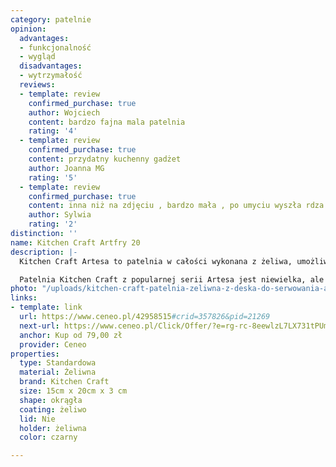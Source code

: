 ```yaml
---
category: patelnie
opinion:
  advantages:
  - funkcjonalność
  - wygląd
  disadvantages:
  - wytrzymałość
  reviews:
  - template: review
    confirmed_purchase: true
    author: Wojciech
    content: bardzo fajna mala patelnia
    rating: '4'
  - template: review
    confirmed_purchase: true
    content: przydatny kuchenny gadżet
    author: Joanna MG
    rating: '5'
  - template: review
    confirmed_purchase: true
    content: inna niż na zdjęciu , bardzo mała , po umyciu wyszła rdza
    author: Sylwia
    rating: '2'
distinction: ''
name: Kitchen Craft Artfry 20
description: |-
  Kitchen Craft Artesa to patelnia w całości wykonana z żeliwa, umożliwiająca przygotowanie zdrowych potraw z ograniczoną ilością tłuszczu. Dzięki temu, że żeliwo jest świetnym przewodnikiem ciepła, potrawy serwowane bezpośrednio z patelni pozostaną ciepłe na długo po zakończeniu gotowania. Patelnia sprzedawana jest w zestawie z drewnianą deską.

  Patelnia Kitchen Craft z popularnej serii Artesa jest niewielka, ale idealna do serwowania pojedynczej porcji obiadowej. Średnica patelni wynosi 11 cm. Żeliwo wykorzystane do produkcji patelni, dzięki swoim właściwościom pozwala na mniejsze zużycie energii podczas gotowania. Aby utrzymać naczynie w czystości, zaleca się ręczne mycie. Deska służąca do serwowania posiłków na stół prosto z patelni wykonana jest w całości z drewna klonowego, a jej kształt i wymiary zostały dobrane tak, aby rozmiarem pasowała do naczynia. Sama patelnia jest przystosowana do używania na wszystkich rodzajach kuchenki oraz w piekarnikach nagrzanych do temperatury 250°C.
photo: "/uploads/kitchen-craft-patelnia-zeliwna-z-deska-do-serwowania-artfry-20.png"
links:
- template: link
  url: https://www.ceneo.pl/42958515#crid=357826&pid=21269
  next-url: https://www.ceneo.pl/Click/Offer/?e=rg-rc-8eewlzL7LX731tPUmMY-O6uE68ARzKW4jkGSNj28DbVcxw_mSo8-lRHr6UQKHNYpTqoIpVG9ndiaUVmhRk9EG28iBTofjFUYRrC3FlRQa8IjAuOuE1KeojxGKP2bQDJovh4FoS7sJBXx3adNMCqkUleLI-0chQshzkKaTU4vn6IufAd29K3EjF9NiXpVBMwlkFDd26FulQqlTOUgEUgXjG9BhbpVBMwlkFDd2lUEzCWQUN3Ui-S2eeE8RroSQCw9x96HRj4cyF7Vd4XT4rVb-uX4JBgl7Fho0S38-53V1ECauUM24XZ4cRkYTpC-Svow7aczsZlawcVW_rvMXHNvNMqyqUlU2UPF6S_e9FqnVb_G77Aw==&a=2&rc=we2r0kK3XvtP-5sVLl--wLm68gKkZIfF6BPA05gifnBdWRXNno8vPw==
  anchor: Kup od 79,00 zł
  provider: Ceneo
properties:
  type: Standardowa
  material: Żeliwna
  brand: Kitchen Craft
  size: 15cm x 20cm x 3 cm
  shape: okrągła
  coating: żeliwo
  lid: Nie
  holder: żeliwna
  color: czarny

---
```


